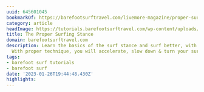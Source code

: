```yaml
---
uuid: 645601045
bookmarkOf: https://barefootsurftravel.com/livemore-magazine/proper-surfing-stance
category: article
headImage: https://tutorials.barefootsurftravel.com/wp-content/uploads/2021/06/The-Proper-Surfing-Stance.jpeg
title: The Proper Surfing Stance
domain: barefootsurftravel.com
description: Learn the basics of the surf stance and surf better, with more style!
  With proper technique, you will accelerate, slow down & turn your surfboard properly.
tags:
- barefoot surf tutorials
- barefoot surf
date: '2023-01-26T19:44:48.430Z'
highlights: 
---
```



